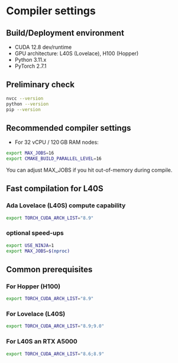# Compiler settings

## Build/Deployment environment

- CUDA 12.8 dev/runtime
- GPU architecture: L40S (Lovelace), H100 (Hopper)
- Python 3.11.x
- PyTorch 2.7.1

## Preliminary check

```bash
nvcc --version
python --version
pip --version
```

## Recommended compiler settings

- For 32 vCPU / 120 GB RAM nodes:

```bash
export MAX_JOBS=16
export CMAKE_BUILD_PARALLEL_LEVEL=16
```

You can adjust MAX_JOBS if you hit out-of-memory during compile.

## Fast compilation for L40S

### Ada Lovelace (L40S) compute capability

```bash
export TORCH_CUDA_ARCH_LIST="8.9"
```

### optional speed-ups

```bash
export USE_NINJA=1
export MAX_JOBS=$(nproc)
```

## Common prerequisites

### For Hopper (H100)

```bash
export TORCH_CUDA_ARCH_LIST="8.9"
```

### For Lovelace (L40S)

```bash
export TORCH_CUDA_ARCH_LIST="8.9;9.0"
```

### For L40S an RTX A5000

```bash
export TORCH_CUDA_ARCH_LIST="8.6;8.9"
```
